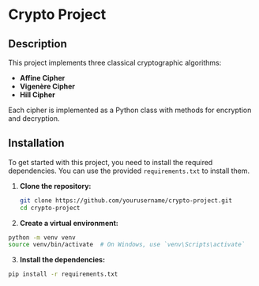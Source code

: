 # Crypto Project

## Description

This project implements three classical cryptographic algorithms:
- **Affine Cipher**
- **Vigenère Cipher**
- **Hill Cipher**

Each cipher is implemented as a Python class with methods for encryption and decryption.

## Installation

To get started with this project, you need to install the required dependencies. You can use the provided `requirements.txt` to install them.

1. **Clone the repository:**

   ```bash
   git clone https://github.com/yourusername/crypto-project.git
   cd crypto-project
   ```
2. **Create a virtual environment:**

  ```bash
  python -m venv venv
  source venv/bin/activate  # On Windows, use `venv\Scripts\activate`
  ```
3. **Install the dependencies:**

  ```bash
  pip install -r requirements.txt
  ```
